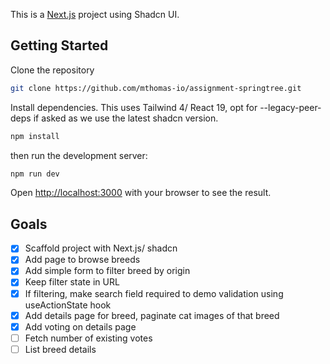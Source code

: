 This is a [Next.js](https://nextjs.org) project using Shadcn UI.

## Getting Started

Clone the repository

```bash
git clone https://github.com/mthomas-io/assignment-springtree.git
```

Install dependencies.
This uses Tailwind 4/ React 19, opt for --legacy-peer-deps if asked as we use the latest shadcn version.

```bash
npm install
```


then run the development server:

```bash
npm run dev
```

Open [http://localhost:3000](http://localhost:3000) with your browser to see the result.


## Goals

- [x] Scaffold project with Next.js/ shadcn
- [x] Add page to browse breeds
- [x] Add simple form to filter breed by origin
- [x] Keep filter state in URL
- [x] If filtering, make search field required to demo validation using useActionState hook
- [x] Add details page for breed, paginate cat images of that breed
- [x] Add voting on details page
- [ ] Fetch number of existing votes
- [ ] List breed details
